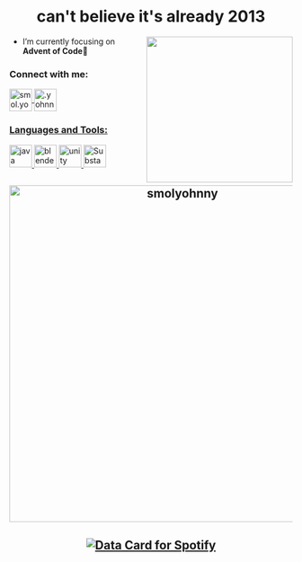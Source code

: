 

<h1 align="center">can't believe it's already 2013</h1>



<img align="right" width="260" src="https://media.discordapp.net/attachments/1162080122334097440/1162159061345783808/977530224159883335.gif?ex=653aebf8&is=652876f8&hm=d571644a48e1aff31bfdbf20e2eb8404243751a050feb10c09d682189de2263d&">


- I’m currently focusing on **Advent of Code**🎄
  

<h3 align="left">Connect with me:  
</p></h3>
<p align="left">

<a href="https://instagram.com/yzy.yhny" target=”_blank”><img align="center" src="https://cdn4.iconfinder.com/data/icons/picons-social/57/38-instagram-2-256.png" alt="smol.yohnny" width="40" /> </a>
<a href="https://discord.com/users/375718319304605702" target="_blank"> <img align="center" src="https://cdn3.iconfinder.com/data/icons/remixicon-logos/24/discord-line-256.png" alt=".yohnny"  width="40" />
<h3 align="left">Languages and Tools:</h3>
<p align="left"> <img src="https://cdn3.iconfinder.com/data/icons/font-awesome-brands/512/java-256.png" alt="java" width="40" height="40"/>  <img src="https://cdn4.iconfinder.com/data/icons/logos-brands-5/24/blender-256.png" alt="blender" width="40" height="40"/> <img src="https://cdn4.iconfinder.com/data/icons/logos-brands-5/24/unity-256.png" alt="unity" width="40" height="40"/>  <img src="https://cdn1.iconfinder.com/data/icons/brands-5/512/fi-brands-substance-3d-painter-256.png" alt="Substance painter" width="40" height="40"/> </p>


<h2 align="center"> <p><img width="600" align="center" src="https://github-readme-streak-stats.herokuapp.com/?user=smolyohnny&theme=dark" alt="smolyohnny" /></p> </h2>

<h2 align="center" > <a href="https://data-card-for-spotify.herokuapp.com/card?user_id=31wugtrmsfh46kbw2man4ydg33pu">
  <img width="fill" src="https://data-card-for-spotify.herokuapp.com/api/card?user_id=31wugtrmsfh46kbw2man4ydg33pu" alt="Data Card for Spotify">
</a> </h2>

